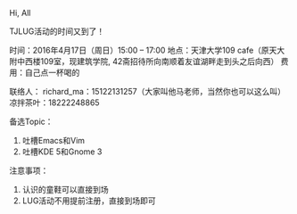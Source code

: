 Hi, All

TJLUG活动的时间又到了！

时间：2016年4月17日（周日）15:00 – 17:00
地点：天津大学109 cafe（原天大附中西楼109室，现建筑学院, 42斋招待所向南顺着友谊湖畔走到头之后向西）
费用：自己点一杯喝的

联络人：
richard_ma：15122131257（大家叫他马老师，当然你也可以这么叫）
凉拌茶叶：18222248865

备选Topic：
1. 吐槽Emacs和Vim
2. 吐槽KDE 5和Gnome 3

注意事项：

1. 认识的童鞋可以直接到场
2. LUG活动不用提前注册，直接到场即可
